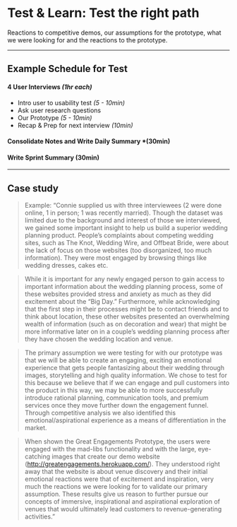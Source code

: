 # Test & Learn: Test the right path

Reactions to competitive demos, our assumptions for the prototype, what we were
looking for and the reactions to the prototype.

---

## Example Schedule for Test

#### 4 User Interviews *(1hr each)*

* Intro user to usability test *(5 - 10min)*
* Ask user research questions
* Our Prototype *(5 - 10min)*
* Recap & Prep for next interview *(10min)*

#### Consolidate Notes and Write Daily Summary *(30min)

#### Write Sprint Summary (30min)

---

## Case study

> Example: “Connie supplied us with three interviewees (2 were done online, 1 in
> person; 1 was recently married). Though the dataset was limited due to the
> background and interest of those we interviewed, we gained some important
> insight to help us build a superior wedding planning product. People’s
> complaints about competing wedding sites, such as The Knot, Wedding Wire, and
> Offbeat Bride, were about the lack of focus on those websites (too
> disorganized, too much information). They were most engaged by browsing things
> like wedding dresses, cakes  etc.

> While it is important for any newly engaged person to gain access to important
> information about the wedding planning process, some of these websites
> provided stress and anxiety as much as they did excitement about the “Big
> Day.” Furthermore, while acknowledging that the first step in their processes
> might be to contact friends and to think about location, these other websites
> presented an overwhelming wealth of information (such as on decoration and
> wear) that might be more informative later on in a couple’s wedding planning
> process after they have chosen the wedding location and venue.

> The primary assumption we were testing for with our prototype was that we will
> be able to create an engaging, exciting an emotional experience that gets
> people fantasizing about their wedding through images, storytelling and high
> quality information. We chose to test for this because we believe that if we
> can engage and pull customers into the product in this way, we may be able to
> more successfully introduce rational planning, communication tools, and
> premium services once they move further down the engagement funnel. Through
> competitive analysis we also identified this emotional/aspirational experience
> as a means of differentiation in the market.

> When shown the Great Engagements Prototype, the users were engaged with the
> mad-libs functionality and with the large, eye-catching images that create our
> demo website (http://greatengagements.herokuapp.com/). They understood right
> away that the website is about venue discovery and their initial emotional
> reactions were that of excitement and inspiration, very much the reactions we
> were looking for to validate our primary assumption. These results give us
> reason to further pursue our concepts of immersive, inspirational and
> aspirational exploration of venues that would ultimately lead customers to
> revenue-generating activities.”
